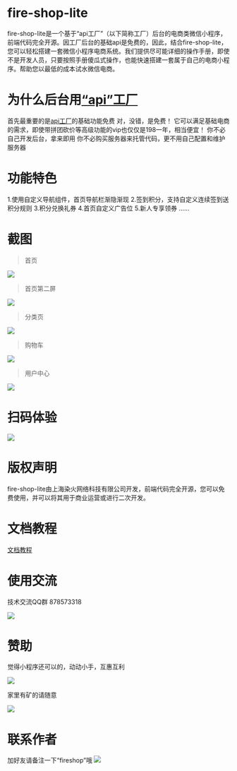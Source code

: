 # fire-shop-lite
fire-shop-lite是一个基于“api工厂”（以下简称工厂）后台的电商类微信小程序，前端代码完全开源。因工厂后台的基础api是免费的，因此，结合fire-shop-lite，您可以轻松搭建一套微信小程序电商系统。我们提供尽可能详细的操作手册，即使不是开发人员，只要按照手册傻瓜式操作，也能快速搭建一套属于自己的电商小程序。帮助您以最低的成本试水微信电商。
# 为什么后台用[“api”工厂](https://www.it120.cc/?referrer=9384)
首先最重要的是[api工厂](https://www.it120.cc/?referrer=9384)的基础功能免费
对，没错，是免费！
它可以满足基础电商的需求，即使带拼团砍价等高级功能的vip也仅仅是198一年，相当便宜！
你不必自己开发后台，拿来即用
你不必购买服务器来托管代码，更不用自己配置和维护服务器
# 功能特色
1.使用自定义导航组件，首页导航栏渐隐渐现
2.签到积分，支持自定义连续签到送积分规则
3.积分兑换礼券
4.首页自定义广告位
5.新人专享领券
……
# 截图
> 首页

![](https://box.kancloud.cn/6939f7f4de36192e9b89ffec6d629adb_410x729.jpg)

> 首页第二屏

![](https://box.kancloud.cn/47bde79ce8acea0a9c045699795ba853_410x729.jpg)

> 分类页

![](https://box.kancloud.cn/649f1c96cd44cc70863e7041cb8a8fb2_410x729.jpg)

> 购物车

![](https://box.kancloud.cn/2d237b4a331ac80510afa33613593a45_410x729.jpg)

> 用户中心

![](https://box.kancloud.cn/17a05be85c862d1ff086e6dff1fd5164_410x729.jpg)

# 扫码体验
![](https://box.kancloud.cn/30042147f89891e33b01bddfd2029690_258x258.jpg)
# 版权声明

fire-shop-lite由上海染火网络科技有限公司开发，前端代码完全开源，您可以免费使用，并可以将其用于商业运营或进行二次开发。
# 文档教程
[文档教程](https://www.kancloud.cn/thundersword/fire-shop-lite/936356)
# 使用交流

技术交流QQ群 878573318

![](https://box.kancloud.cn/7c84f8cccee146b86a7b9edaa23d4796_540x740.png)
# 赞助

觉得小程序还可以的，动动小手，互惠互利

![](https://box.kancloud.cn/121959f84f2bdf1ecfcabe531592462d_410x615.png)

家里有矿的请随意

![](https://box.kancloud.cn/4186935d18019b624559662b68845856_420x420.png)
# 联系作者

加好友请备注一下“fireshop”哦
![](https://box.kancloud.cn/73e1d6a46e3ed410eccbae3e7ae0ecdd_410x546.jpg)
